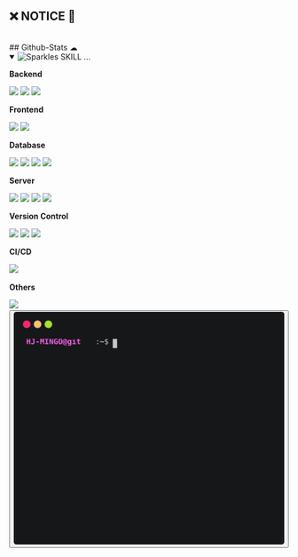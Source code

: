 ## ❌ NOTICE 🚫
<!--
**HJ-MINGO/HJ-MINGO** is a ✨ _special_ ✨ repository because its `README.md` (this file) appears on your GitHub profile.

Here are some ideas to get you started:

- 🔭 I’m currently working on ...
- 🌱 I’m currently learning ...
- 👯 I’m looking to collaborate on ...
- 🤔 I’m looking for help with ...
- 💬 Ask me about ...
- 📫 How to reach me: ...
- 😄 Pronouns: ...
- ⚡ Fun fact: ...
-->
<!--<img src="https://github.com/HJ-MINGO/HJ-MINGO/raw/main/logo/MINGO_LOGO.gif" width=54% text-aligth="center" alt="로고"> -->
<br> 
## Github-Stats ☁
<div>
  <details open>
    <summary>
      <img src="https://raw.githubusercontent.com/Tarikul-Islam-Anik/Animated-Fluent-Emojis/master/Emojis/Activities/Sparkles.png" alt="Sparkles" width="2%" /> SKILL ... 
    </summary>
      <!-- Backend -->
      <p><strong>Backend</strong></p>
      <img src="https://img.shields.io/badge/Java-007396?style=for-the-badge&logo=Java&logoColor=white">
      <img src="https://img.shields.io/badge/Spring-236DB33F?style=for-the-badge&logo=spring&logoColor=white">
      <img src="https://img.shields.io/badge/SpringBoot-6DB33F?style=for-the-badge&logo=springboot&logoColor=white">
      <!-- Frontend -->
      <p><strong>Frontend</strong></p>
      <img src="https://img.shields.io/badge/JavaScript-F7DF1E?style=for-the-badge&logo=javascript&logoColor=white">
      <img src="https://img.shields.io/badge/WebSquare-blue" width="100px">
      <!-- Database -->
      <p><strong>Database</strong></p>
      <img src="https://img.shields.io/badge/Oracle-F80000?style=for-the-badge&logo=oracle&logoColor=white">
      <img src="https://img.shields.io/badge/Redis-FF4438?style=for-the-badge&logo=redis&logoColor=white">
      <img src="https://img.shields.io/badge/MySQL-4479A1?style=for-the-badge&logo=mysql&logoColor=white">
      <img src="https://img.shields.io/badge/PostgreSql-4169E1?style=for-the-badge&logo=postgresql&logoColor=white">
      <!-- Server -->
      <p><strong>Server</strong></p>
      <img src="https://img.shields.io/badge/Linux-FCC624?style=for-the-badge&logo=linux&logoColor=white">
      <img src="https://img.shields.io/badge/Ubuntu-E95420?style=for-the-badge&logo=ubuntu&logoColor=white">
      <img src="https://img.shields.io/badge/Tomcat-F8DC75?style=for-the-badge&logo=apachetomcat&logoColor=black">
      <img src="https://img.shields.io/badge/Apache-D22128?style=for-the-badge&logo=apache&logoColor=white">
      <!-- Version -->
      <p><strong>Version Control</strong></p>
      <img src="https://img.shields.io/badge/Git-F05032?style=for-the-badge&logo=git&logoColor=white">
      <img src="https://img.shields.io/badge/GitHub-181717?style=for-the-badge&logo=github&logoColor=white">
      <img src="https://img.shields.io/badge/GitLab-FC6D26?style=for-the-badge&logo=gitlab&logoColor=white">
      <!-- CI/CD -->
      <p><strong>CI/CD</strong></p>
      <img src="https://img.shields.io/badge/Jenkins-D24939?style=for-the-badge&logo=jenkins&logoColor=white">
      <!-- Others -->
      <p><strong>Others</strong></p>
      <img src="https://img.shields.io/badge/Docker-2496ED?style=for-the-badge&logo=docker&logoColor=white">
  </details>
</div>
<div><button><img src="https://github.com/HJ-MINGO/github-stats-terminal-style/raw/master/github_stats.svg" alt="로고버튼"></button></div>

